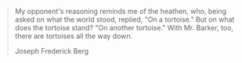 > My opponent's reasoning reminds me of the heathen, who, being asked on what the world stood, replied, "On a tortoise." But on what does the tortoise stand? "On another tortoise." With Mr. Barker, too, there are tortoises all the way down.
> <footer>Joseph Frederick Berg</footer>
